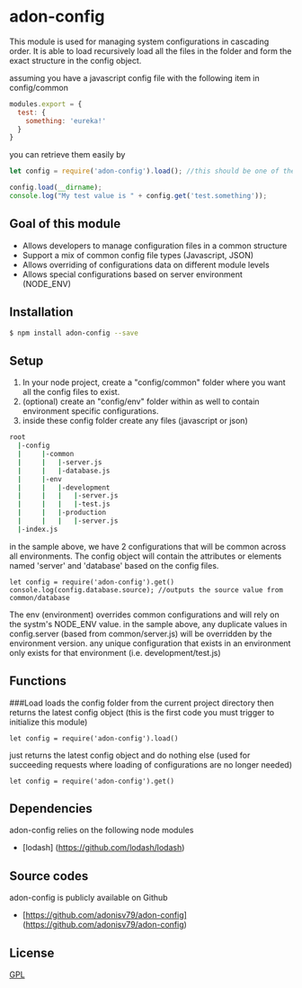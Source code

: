 # adon-config
This module is used for managing system configurations in cascading order. It is able to load recursively load all the files in the folder and form the exact structure in the config object. 

assuming you have a javascript config file with the following item in config/common
```js
modules.export = {
  test: {
    something: 'eureka!'
  }
}
```

you can retrieve them easily by

```js
let config = require('adon-config').load(); //this should be one of the first line of code in your index file

config.load(__dirname);
console.log("My test value is " + config.get('test.something'));
```

## Goal of this module 
  * Allows developers to manage configuration files in a common structure
  * Support a mix of common config file types (Javascript, JSON)
  * Allows overriding of configurations data on different module levels
  * Allows special configurations based on server environment (NODE_ENV)


## Installation

```bash
$ npm install adon-config --save
```

## Setup
1. In your node project, create a "config/common" folder where you want all the config files to exist.
2. (optional) create an "config/env" folder within as well to contain environment specific configurations.
3. inside these config folder create any files (javascript or json)

```bash
root
  |-config
  |     |-common 
  |     |   |-server.js
  |     |   |-database.js
  |     |-env 
  |     |   |-development
  |     |   |   |-server.js
  |     |   |   |-test.js
  |     |   |-production
  |     |   |   |-server.js
  |-index.js
```
in the sample above, we have 2 configurations that will be common across all environments. The config object will contain the attributes or elements named 'server' and 'database' based on the config files.

```$js
let config = require('adon-config').get()
console.log(config.database.source); //outputs the source value from common/database
```

The env (environment) overrides common configurations and will rely on the systm's NODE_ENV value. in the sample above, any duplicate values in config.server (based from common/server.js) will be overridden by the environment version. any unique configuration that exists in an environment only exists for that environment (i.e. development/test.js)   

## Functions
###Load
loads the config folder from the current project directory then returns the latest config object (this is the first code you must trigger to initialize this module)
```$js
let config = require('adon-config').load()
```

just returns the latest config object and do nothing else (used for succeeding requests where loading of configurations are no longer needed) 
```$js
let config = require('adon-config').get()
```

## Dependencies
adon-config relies on the following node modules
  * [lodash] (https://github.com/lodash/lodash)

## Source codes
adon-config is publicly available on Github
  * [https://github.com/adonisv79/adon-config] (https://github.com/adonisv79/adon-config)

## License
[GPL](https://github.com/adonisv79/adon-config/blob/master/LICENSE)
